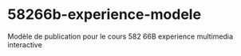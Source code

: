# 58266b-experience-modele
Modèle de publication pour le cours 582 66B experience multimedia interactive
